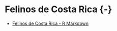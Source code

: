 # Felinos de Costa Rica {-}

- [Felinos de Costa Rica - R Markdown](https://gf0604-procesamientodatosgeograficos.github.io/2022-i-felinos-rmarkdown/)
